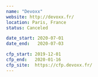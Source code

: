 ```yaml
---
name: "Devoxx"
website: http://devoxx.fr/
location: Paris, France
status: Canceled

date_start: 2020-07-01
date_end:   2020-07-03

cfp_start: 2019-12-01
cfp_end:   2020-01-16
cfp_site:  https://cfp.devoxx.fr/
---
```

